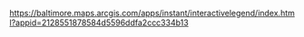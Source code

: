 https://baltimore.maps.arcgis.com/apps/instant/interactivelegend/index.html?appid=2128551878584d5596ddfa2ccc334b13
